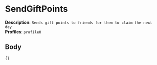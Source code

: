 # SendGiftPoints

**Description**: `Sends gift points to friends for them to claim the next day` \
**Profiles**: `profile0`

## Body

```js
{}
```
